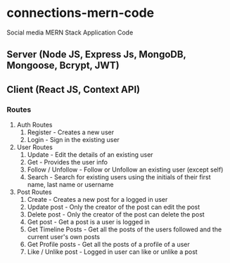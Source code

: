 # connections-mern-code
Social media MERN Stack Application Code

## Server (Node JS, Express Js, MongoDB, Mongoose, Bcrypt, JWT)
## Client (React JS, Context API)

### Routes
1. Auth Routes
   1. Register - Creates a new user
   2. Login - Sign in the existing user 
3. User Routes
   1. Update - Edit the details of an existing user
   2. Get - Provides the user info
   3. Follow / Unfollow - Follow or Unfollow an existing user (except self)
   4. Search - Search for existing users using the initials of their first name, last name or username
5. Post Routes
   1. Create - Creates a new post for a logged in user
   2. Update post - Only the creator of the post can edit the post
   3. Delete post - Only the creator of the post can delete the post
   4. Get post - Get a post is a user is logged in
   5. Get Timeline Posts - Get all the posts of the users followed and the current user's own posts
   6. Get Profile posts - Get all the posts of a profile of a user
   7. Like / Unlike post - Logged in user can like or unlike a post
